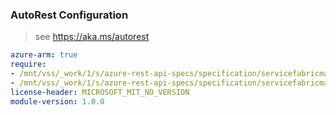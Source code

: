 ### AutoRest Configuration

> see https://aka.ms/autorest

``` yaml
azure-arm: true
require:
- /mnt/vss/_work/1/s/azure-rest-api-specs/specification/servicefabricmanagedclusters/resource-manager/readme.md
- /mnt/vss/_work/1/s/azure-rest-api-specs/specification/servicefabricmanagedclusters/resource-manager/readme.go.md
license-header: MICROSOFT_MIT_NO_VERSION
module-version: 1.0.0

```